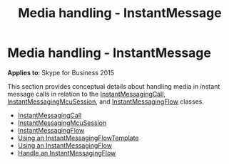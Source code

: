 ﻿---
title: Media handling - InstantMessage
TOCTitle: Media handling - InstantMessage
ms:assetid: 2b5fca4a-e057-4e94-8c06-c769a7de75ee
ms:mtpsurl: https://msdn.microsoft.com/library/Dn466024(v=office.16)
ms:contentKeyID: 65239958
ms.date: 07/27/2015
mtps_version: v=office.16
---

# Media handling - InstantMessage

**Applies to**: Skype for Business 2015

This section provides conceptual details about handling media in instant message calls in relation to the [InstantMessagingCall](https://msdn.microsoft.com/library/hh161841\(v=office.16\)), [InstantMessagingMcuSession](https://msdn.microsoft.com/library/hh382004\(v=office.16\)), and [InstantMessagingFlow](https://docs.microsoft.com/dotnet/api/microsoft.rtc.collaboration.instantmessagingflow?view=ucma-api) classes.

- [InstantMessagingCall](instantmessagingcall.md)
- [InstantMessagingMcuSession](instantmessagingmcusession.md)
- [InstantMessagingFlow](instantmessagingflow.md)
- [Using an InstantMessagingFlowTemplate](using-an-instantmessagingflowtemplate.md)
- [Using an InstantMessagingFlow](using-an-instantmessagingflow.md)
- [Handle an InstantMessagingFlow](handle-an-instantmessagingflow.md)

